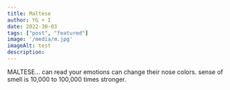 ```yaml
---
title: Maltese
author: YG + I
date: 2022-30-03
tags: ["post", "featured"]
image: '/media/m.jpg'
imageAlt: test
description: 
---
```

MALTESE...
can read your emotions 
can change their nose colors.
sense of smell is 10,000 to 100,000 times stronger.